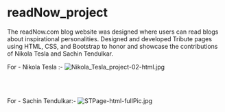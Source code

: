 # readNow_project
The readNow.com blog website was designed where users can read blogs about inspirational personalities.
Designed and developed Tribute pages using HTML, CSS, and Bootstrap to honor and showcase the contributions of Nikola Tesla and Sachin Tendulkar.

For - Nikola Tesla :-
![Nikola_Tesla_project-02-html.jpg](https://github.com/jayantashish/readNow_project/assets/84563586/113e3384-83a6-49dd-9bc8-5e3164b84fd5)


<br>
<br>


For - Sachin Tendulkar:-
![STPage-html-fullPic.jpg](https://github.com/jayantashish/readNow_project/assets/84563586/34214c9b-4881-4eb5-9e69-312ac11af339)

